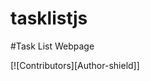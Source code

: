 # tasklistjs

#Task List Webpage

[![Contributors][Author-shield]]





[contributors-shield]: https://img.shields.io/badge/AUTHOR:%20Abdurrahman%20Oyediran-red
